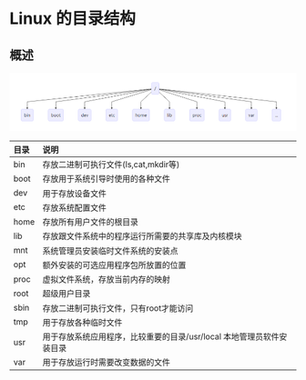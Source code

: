# Linux 的目录结构

## 概述

![img](../assets/img/20171102134832.png)

| 目录 | 说明                                                         |
| :--- | :----------------------------------------------------------- |
| bin  | 存放二进制可执行文件(ls,cat,mkdir等)                         |
| boot | 存放用于系统引导时使用的各种文件                             |
| dev  | 用于存放设备文件                                             |
| etc  | 存放系统配置文件                                             |
| home | 存放所有用户文件的根目录                                     |
| lib  | 存放跟文件系统中的程序运行所需要的共享库及内核模块           |
| mnt  | 系统管理员安装临时文件系统的安装点                           |
| opt  | 额外安装的可选应用程序包所放置的位置                         |
| proc | 虚拟文件系统，存放当前内存的映射                             |
| root | 超级用户目录                                                 |
| sbin | 存放二进制可执行文件，只有root才能访问                       |
| tmp  | 用于存放各种临时文件                                         |
| usr  | 用于存放系统应用程序，比较重要的目录/usr/local 本地管理员软件安装目录 |
| var  | 用于存放运行时需要改变数据的文件                             |